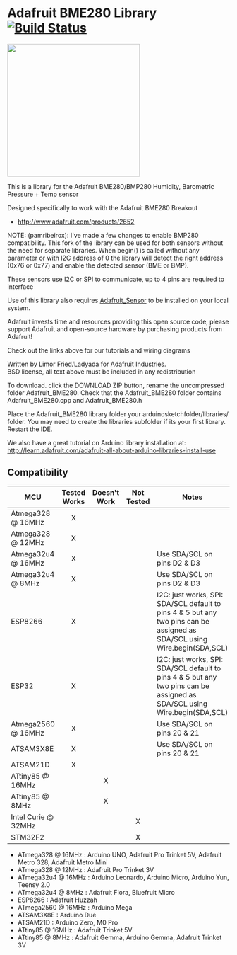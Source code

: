 # Adafruit BME280 Library [![Build Status](https://travis-ci.org/adafruit/Adafruit_BME280_Library.svg?branch=master)](https://travis-ci.org/adafruit/Adafruit_BME280_Library)

<img src="https://cdn-shop.adafruit.com/970x728/2652-00.jpg" height="300"/>

This is a library for the Adafruit BME280/BMP280 Humidity, Barometric Pressure + Temp sensor

Designed specifically to work with the Adafruit BME280 Breakout 
 * http://www.adafruit.com/products/2652
 
NOTE: (pamribeirox):
I've made a few changes to enable BMP280 compatibility.
This fork of the library can be used for both sensors without the need for separate libraries.
When begin() is called without any parameter or with I2C address of 0 the library will detect
the right address (0x76 or 0x77) and enable the detected sensor (BME or BMP).

These sensors use I2C or SPI to communicate, up to 4 pins are required to interface

Use of this library also requires [Adafruit_Sensor](https://github.com/adafruit/Adafruit_Sensor)
to be installed on your local system.

Adafruit invests time and resources providing this open source code, 
please support Adafruit and open-source hardware by purchasing 
products from Adafruit!

Check out the links above for our tutorials and wiring diagrams 

Written by Limor Fried/Ladyada for Adafruit Industries.  
BSD license, all text above must be included in any redistribution

To download. click the DOWNLOAD ZIP button, rename the uncompressed folder Adafruit_BME280. 
Check that the Adafruit_BME280 folder contains Adafruit_BME280.cpp and Adafruit_BME280.h

Place the Adafruit_BME280 library folder your arduinosketchfolder/libraries/ folder. 
You may need to create the libraries subfolder if its your first library. Restart the IDE.

We also have a great tutorial on Arduino library installation at:
http://learn.adafruit.com/adafruit-all-about-arduino-libraries-install-use
<!-- START COMPATIBILITY TABLE -->

## Compatibility

MCU                | Tested Works | Doesn't Work | Not Tested  | Notes
------------------ | :----------: | :----------: | :---------: | -----
Atmega328 @ 16MHz  |      X       |             |            | 
Atmega328 @ 12MHz  |      X       |             |            | 
Atmega32u4 @ 16MHz |      X       |             |            | Use SDA/SCL on pins D2 &amp; D3
Atmega32u4 @ 8MHz  |      X       |             |            | Use SDA/SCL on pins D2 &amp; D3
ESP8266            |      X       |             |            | I2C: just works, SPI: SDA/SCL default to pins 4 &amp; 5 but any two pins can be assigned as SDA/SCL using Wire.begin(SDA,SCL)
ESP32              |      X       |             |            | I2C: just works, SPI: SDA/SCL default to pins 4 &amp; 5 but any two pins can be assigned as SDA/SCL using Wire.begin(SDA,SCL) 
Atmega2560 @ 16MHz |      X       |             |            | Use SDA/SCL on pins 20 &amp; 21
ATSAM3X8E          |      X       |             |            | Use SDA/SCL on pins 20 &amp; 21
ATSAM21D           |      X       |             |            | 
ATtiny85 @ 16MHz   |              |     X       |            | 
ATtiny85 @ 8MHz    |              |     X       |            | 
Intel Curie @ 32MHz |             |             |     X      | 
STM32F2            |              |             |     X      | 

  * ATmega328 @ 16MHz : Arduino UNO, Adafruit Pro Trinket 5V, Adafruit Metro 328, Adafruit Metro Mini
  * ATmega328 @ 12MHz : Adafruit Pro Trinket 3V
  * ATmega32u4 @ 16MHz : Arduino Leonardo, Arduino Micro, Arduino Yun, Teensy 2.0
  * ATmega32u4 @ 8MHz : Adafruit Flora, Bluefruit Micro
  * ESP8266 : Adafruit Huzzah
  * ATmega2560 @ 16MHz : Arduino Mega
  * ATSAM3X8E : Arduino Due
  * ATSAM21D : Arduino Zero, M0 Pro
  * ATtiny85 @ 16MHz : Adafruit Trinket 5V
  * ATtiny85 @ 8MHz : Adafruit Gemma, Arduino Gemma, Adafruit Trinket 3V

<!-- END COMPATIBILITY TABLE -->
